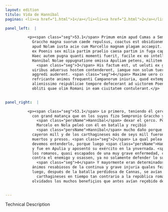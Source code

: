 ```yaml
---
layout: edition
titulo: Vida de Hanníbal
paginas: <li><a href="1.html">1</a></li><li><a href="2.html">2</a></li><li><a href="3.html">3</a></li><li><a href="4.html">4</a></li><li><a href="5.html">5</a></li><li><a href="6.html">6</a></li><li><a href="7.html">7</a></li><li><a href="8.html">8</a></li><li><a href="9.html">9</a></li><li><a href="10.html">10</a></li><li><a href="11.html">11</a></li><li><a href="12.html">12</a></li><li><a href="13.html">13</a></li><li><a href="14.html">14</a></li><li><a href="15.html">15</a></li><li><a href="16.html">16</a></li><li><a href="17.html">17</a></li><li><a href="18.html">18</a></li><li><a href="19.html">19</a></li><li><a href="20.html">20</a></li><li><a href="21.html">21</a></li><li><a href="22.html">22</a></li><li><a href="23.html">23</a></li><li><a href="24.html">24</a></li><li><a href="25.html">25</a></li><li><a href="26.html">26</a></li><li><a href="27.html">27</a></li><li><a href="28.html">28</a></li><li><a href="29.html">29</a></li><li><a href="30.html">30</a></li><li><a href="31.html">31</a></li><li><a href="32.html">32</a></li><li><a href="33.html">33</a></li><li><a href="34.html">34</a></li><li><a href="35.html">35</a></li><li><a href="36.html">36</a></li><li><a href="37.html">37</a></li><li><a href="38.html">38</a></li><li><a href="39.html">39</a></li><li><a href="40.html">40</a></li><li><a href="41.html">41</a></li><li><a href="42.html">42</a></li><li><a href="43.html">43</a></li><li><a href="44.html">44</a></li><li><a href="45.html">45</a></li><li><a href="46.html">46</a></li><li><a href="47.html">47</a></li><li><a href="48.html">48</a></li><li><a href="49.html">49</a></li><li><a href="50.html">50</a></li><li><a href="51.html">51</a></li><li><a href="52.html">52</a></li><li><a href="53.html">53</a></li><li><a href="54.html">54</a></li><li><a href="55.html">55</a></li><li><a href="56.html">56</a></li><li><a href="57.html">57</a></li><li><a href="58.html">58</a></li><li><a href="59.html">59</a></li><li><a href="60.html">60</a></li><li><a href="61.html">61</a></li><li><a href="62.html">62</a></li><li><a href="63.html">63</a></li><li><a href="64.html">64</a></li><li><a href="65.html">65</a></li><li><a href="66.html">66</a></li><li><a href="67.html">67</a></li><li><a href="68.html">68</a></li><li><a href="69.html">69</a></li><li><a href="70.html">70</a></li><li><a href="71.html">71</a></li><li><a href="72.html">72</a></li><li><a href="73.html">73</a></li><li><a href="74.html">74</a></li><li><a href="75.html">75</a></li><li><a href="76.html">76</a></li><li><a href="77.html">77</a></li><li><a href="78.html">78</a></li><li><a href="79.html">79</a></li><li><a href="80.html">80</a></li><li><a href="81.html">81</a></li><li><a href="82.html">82</a></li><li><a href="83.html">83</a></li><li><a href="84.html">84</a></li><li><a href="85.html">85</a></li><li><a href="86.html">86</a></li><li><a href="87.html">87</a></li><li><a href="88.html">88</a></li><li><a href="89.html">89</a></li><li><a href="90.html">90</a></li><li><a href="91.html">91</a></li><li><a href="92.html">92</a></li><li><a href="93.html">93</a></li><li><a href="94.html">94</a></li><li><a href="95.html">95</a></li><li><a href="96.html">96</a></li>

panel_left:  |

          <p><span class="seg">53.1</span> Primum enim apud Cumas a Sempronio
            Graccho magna suorum caede repulsus, coactus est obsidionem relinquere, pauloque post
            apud Nolam iusta acie cum Marcello magnam plagam accaepit. Nam ex Romanis citra mille,
            ex Poenis sex milia partim praelio caesa partim in fuga capta dicuntur. <span class="seg">2</span>
            Haec autem pugna quanti momenti fuerit, facile ex eo intelligi licet, quod extemplo
            Hannibal Nolae oppugnatione omissa Apuliam petens, militem in hyberna deduxit.
              <span class="seg">3</span> His factum est, ut ueluti ex graui morbo respirantes Romani summis
            uiribus aduersus hostem contenderent, iamque non solum tueri sua sed etiam aliena
            aggredi auderent. <span class="seg">4</span> Maxime uero conuersi erant ad Capuam oppugnandam
            refricante animos frequenti Campanorum iniuria, quod extemplo post Cannensem pugnam
            alienissimo reipublicae tempore defecerant ad uictorem Poenum, multorum beneficiorum
            obliti quae olim Romani in eam ciuitatem contulerant.</p>
        

panel_right:  |

          <p><span class="seg">53.1</span> Lo primero, teniendo él çercada Cumas,
            con grand matança que en los suyos fizo Sempronio Graccho y los arredró, fue costreñido
              <span class="persName">Hanníbal</span> dexar el çerco. Poco después Marco
              Marcelo en Nola peleó con él en batalla y reçibió
              <span class="persName">Hanníbal</span> mucho daño porque de los romanos aun no
            cayeron mill y de los carthagineses más de seys mill fueron
            muertos y presos. <span class="seg">2</span> La qual pelea pareçe de quánta importancia fue, pues
            devemos entenderlo, porque luego <span class="persName">Hanníbal</span> se dexó del çerco de Nola
            y fue en Apulia y aposentó su exército en la ynvernada. <span class="seg">3</span> D’esto se fizo que
            los romanos, quasi escapados de una muy grave enfermedad, con soberanas fuerças fuessen
            contra el enemigo y osassen, ya no solamente defender lo suyo, mas aun tomar lo ajeno.
              <span class="seg">4</span> Y mayormente eran determinados de combatir a Capua porque tenían los
            ánimos resabiosos de la continua y grave injuria quales fezieran los capuanos, que
            luego, después de la batalla perdidosa de Cannas, se avían passado a los vencedores
              carthagineses en tiempo tan contrario a la república romana,
            olvidados los muchos benefiçios que antes avían reçebido de los romanos.</p>
        

---
```


Technical Description 